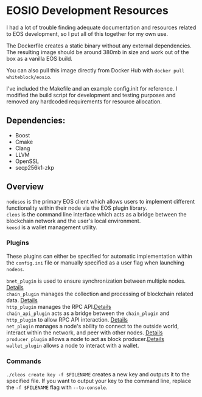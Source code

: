 # EOSIO Development Resources

I had a lot of trouble finding adequate documentation and resources related to EOS development, so I put all of this together for my own use. 

The Dockerfile creates a static binary without any external dependencies. The resulting image should be around 380mb in size and work out of the box as a vanilla EOS build.

You can also pull this image directly from Docker Hub with `docker pull whiteblock/eosio`.

I've included the Makefile and an example config.init for reference. I modified the build script for development and testing purposes and removed any hardcoded requirements for resource allocation.

## Dependencies: 
- Boost
- Cmake
- Clang
- LLVM
- OpenSSL
- secp256k1-zkp

## Overview

`nodesos` is the primary EOS client which allows users to implement different functionality within their node via the EOS plugin library.   
`cleos` is the command line interface which acts as a bridge between the blockchain network and the user's local environment.  
`keosd` is a wallet management utility.    

### Plugins

These plugins can either be specified for automatic implementation within the `config.ini` file or manually specified as a user flag when launching `nodeos`. 

`bnet_plugin` is used to ensure synchronization between multiple nodes. [Details](https://developers.eos.io/eosio-nodeos/docs/bnet_plugin)  
`chain_plugin` manages the collection and processing of blockchain related data. [Details](https://developers.eos.io/eosio-nodeos/docs/chain_plugin)  
`http_plugin` manages the RPC API.[Details](https://developers.eos.io/eosio-nodeos/docs/http_plugin)  
`chain_api_plugin` acts as a bridge between the `chain_plugin` and `http_plugin` to allow RPC API interaction. [Details](https://developers.eos.io/eosio-nodeos/docs/chain_api_plugin)  
`net_plugin` manages a node's ability to connect to the outside world, interact within the network, and peer with other nodes. [Details](https://developers.eos.io/eosio-nodeos/docs/net_plugin)  
`producer_plugin` allows a node to act as block producer.[Details](https://developers.eos.io/eosio-nodeos/docs/producer_plugin)
`wallet_plugin` allows a node to interact with a wallet.  

### Commands 

`./cleos create key -f $FILENAME` creates a new key and outputs it to the specified file. If you want to output your key to the command line, replace the `-f $FILENAME` flag with `--to-console`.






